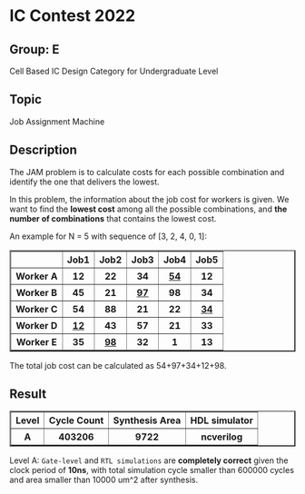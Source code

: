 # IC Contest 2022
## Group: E
Cell Based IC Design Category for Undergraduate Level

## Topic
Job Assignment Machine

## Description
The JAM problem is to calculate costs for each possible
combination and identify the one that delivers the lowest.

In this problem, the information about the job
cost for workers is given. We want to find the **lowest cost** among all the possible combinations, and **the number of combinations** that contains the lowest cost.

An example for N = 5 with sequence of [3, 2, 4, 0, 1]:
<table border=2 class="dataframe">
    <tbody>
        <tr>
            <th></th>
            <th>Job1</th>
            <th>Job2</th>
            <th>Job3</th>
            <th>Job4</th>
            <th>Job5</th>
        </tr>
        <tr>
            <th>Worker A</th>
            <th>12</th>
            <th>22</th>
            <th>34</th>
            <th><u>54</u></th>
            <th>12</th>
        </tr>
        <tr>
            <th>Worker B</th>
            <th>45</th>
            <th>21</th>
            <th><u>97</u></th>
            <th>98</th>
            <th>34</th>
        </tr>
        <tr>
            <th>Worker C</th>
            <th>54</th>
            <th>88</th>
            <th>21</th>
            <th>22</th>
            <th><u>34</u></th>
        </tr>
        <tr>
            <th>Worker D</th>
            <th><u>12</u></th>
            <th>43</th>
            <th>57</th>
            <th>21</th>
            <th>33</th>
        </tr>
        <tr>
            <th>Worker E</th>
            <th>35</th>
            <th><u>98</u></th>
            <th>32</th>
            <th>1</th>
            <th>13</th>
        </tr>
    </tbody>
</table>

The total job cost can be calculated as 54+97+34+12+98.

## Result
<table border=2 class="dataframe">
    <thead>
        <tr>
            <th>Level</th>
            <th>Cycle Count</th>
            <th>Synthesis Area</th>
            <th>HDL simulator</th>
        </tr>
    </thead>
    <tbody>
        <tr>
            <th>A</th>
            <th>403206</th>
            <th>9722</th>
            <th>ncverilog</th>
        </tr>
    </tbody>
</table>

Level A: `Gate-level` and `RTL simulations` are **completely correct** given the clock period of **10ns**, with total simulation cycle smaller than 600000 cycles and area smaller than 10000 um^2 after synthesis.